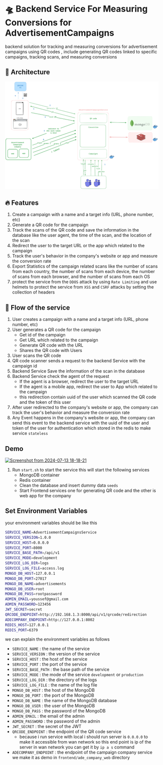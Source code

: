 # 🛸 Backend Service For  Measuring Conversions for AdvertisementCampaigns

backend solution for tracking and measuring conversions for advertisement campaigns using QR
codes , include generating QR codes linked to specific campaigns, tracking scans, and
measuring conversions

## 🚀 Architecture
![ScreenShot](/docs/arch.png)

## 🔥 Features

1. Create a campaign with a name and a target info (URL, phone number, etc)
2. Generate a QR code for the campaign
3. Track the scans of the QR code and save the information in the database like the user agent, the time of the scan, and the location of the scan
4. Redirect the user to the target URL or the app which related to the campaign
5. Track the user's behavior in the company's website or app and measure the conversion rate
6. Export Statistics of the campaign related scans like the number of scans from each country, the number of scans from each device, the number of scans from each browser, and the number of scans from each OS
7. protect the service from the `DDOS` attack by using `Rate Limiting` and use helmets to protect the service from `XSS` and `CSRF` attacks by setting the collection of headers

## 🔫 Flow of the service

1. User creates a campaign with a name and a target info (URL, phone number, etc)
2. User generates a QR code for the campaign
    + Get id of the campaign
    + Get URL which related to the campaign
    + Generate QR code with the URL
    + Shares the QR code with Users
3. User scans the QR code
4. QR code scanner sends a request to the backend Service with the campaign id
5. Backend Service Save the information of the scan in the database
6. Backend Service check the agent of the request
    + If the agent is a browser, redirect the user to the target URL
    + If the agent is a mobile app, redirect the user to App which related to the campaign
    + this redirection contain uuid of the user which scanned the QR code and the token of this user 
7. After user redirected to the company's website or app, the company can track the user's behavior and measure the conversion rate
8. Any Event happens in the company's website or app, the company can send this event to the backend service with the uuid of the user and token of the user for authentication which stored in the redis to make service `stateless`


## Demo


[![Screenshot from 2024-07-13 18-18-21](https://github.com/user-attachments/assets/81efe9b1-de4e-4abf-8b03-2a60291705b3)](https://github.com/user-attachments/assets/60880743-2271-4109-be3e-d19e25a473cd)



1. Run `start.sh` to start the service this will start the following services
    + MongoDB container
    + Redis container
    + Clean the database and insert dummy data `seeds`
    + Start Frontend services one for generating QR code and the other is web app for the company



## Set Environment Variables

your environment variables should be like this

```bash
SERVICE_NAME=AdvertisementCampaignsService
SERVICE_VERSION=1.0.0
SERVICE_HOST=0.0.0.0
SERVICE_PORT=8000
SERVICE_BASE_PATH=/api/v1
SERVICE_MODE=development
SERVICE_LOG_DIR=logs
SERVICE_LOG_FILE=access.log
MONGO_DB_HOST=127.0.0.1
MONGO_DB_PORT=27017
MONGO_DB_NAME=advertisements
MONGO_DB_USER=root
MONGO_DB_PASS=rootpassword
ADMIN_EMAIL=youssef@gmail.com   
ADMIN_PASSWORD=123456
JWT_SECRET=secret
QRCODE_ENDPOINT=http://192.168.1.3:8000/api/v1/qrcode/redirection
ADECOMPANY_ENDPOINT=http://127.0.0.1:8002
REDIS_HOST=127.0.0.1
REDIS_PORT=6379
```
we can explain the environment variables as follows
+ `SERVICE_NAME` : the name of the service
+ `SERVICE_VERSION` : the version of the service
+ `SERVICE_HOST` : the host of the service
+ `SERVICE_PORT` : the port of the service
+ `SERVICE_BASE_PATH` : the base path of the service
+ `SERVICE_MODE` : the mode of the service `development` or `production`
+ `SERVICE_LOG_DIR` : the directory of the logs
+ `SERVICE_LOG_FILE` : the name of the log file
+ `MONGO_DB_HOST` : the host of the MongoDB
+ `MONGO_DB_PORT` : the port of the MongoDB
+ `MONGO_DB_NAME` : the name of the MongoDB database
+ `MONGO_DB_USER` : the user of the MongoDB
+ `MONGO_DB_PASS` : the password of the MongoDB
+ `ADMIN_EMAIL` : the email of the admin
+ `ADMIN_PASSWORD` : the password of the admin
+ `JWT_SECRET` : the secret of the JWT
+ `QRCODE_ENDPOINT` : the endpoint of the QR code service
   - because i run service with local i should run server is `0.0.0.0` to make it accessible from wan network so this end point is ip of the server in wan network you can get it by `ip a s` command
+ `ADECOMPANY_ENDPOINT` : the endpoint of the campaign company service we make it as demo in `frontend/ade_company_web` directory

